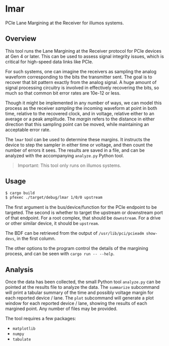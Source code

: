 # lmar

PCIe Lane Margining at the Receiver for illumos systems.

## Overview

This tool runs the Lane Margining at the Receiver protocol for PCIe devices at
Gen 4 or later. This can be used to assess signal integrity issues, which is
critical for high-speed data links like PCIe.

For such systems, one can imagine the receivers as sampling the analog waveform
corresponding to the bits the transmitter sent. The goal is to recover that bit
pattern exactly from the analog signal. A huge amount of signal processing
circuitry is involved in effectively recovering the bits, so much so that common
bit error rates are 10e-12 or less.

Though it might be implemented in any number of ways, we can model this process
as the receiver _sampling_ the incoming waveform at point in both time, relative
to the recovered clock, and in voltage, relative either to an average or a peak
amplitude. The _margin_ refers to the distance in either direction that this
sampling point can be moved, while maintaining an acceptable error rate.

The `lmar` tool can be used to determine these margins. It instructs the device
to step the sampler in either time or voltage, and then count the number of
errors it sees. The results are saved in a file, and can be analyzed with the
accompanying `analyze.py` Python tool.

> Important: This tool only runs on illumos systems.

## Usage

```bash
$ cargo build
$ pfexec ./target/debug/lmar 1/0/0 upstream
```

The first argument is the bus/device/function for the PCIe endpoint to be
targeted. The second is whether to target the upstream or downstream port of
that endpoint. For a root complex, that should be `downstream`. For a drive or
other similar device, it should be `upstream`.

The BDF can be retrieved from the output of `/usr/lib/pci/pcieadm show-devs`, in
the first column.

The other options to the program control the details of the margining process,
and can be seen with `cargo run -- --help`.

## Analysis

Once the data has been collected, the small Python tool `analyze.py` can be
pointed at the results file to analyze the data. The `summarize` subcommand will
print a tabular summary of the time and possibly voltage margin for each
reported device / lane. The `plot` subcommand will generate a plot window for
each reported device / lane, showing the results of each margined point. Any
number of files may be provided.

The tool requires a few packages:

- `matplotlib`
- `numpy`
- `tabulate`
